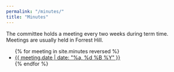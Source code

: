```yaml
---
permalink: "/minutes/"
title: "Minutes"
---
```


The committee holds a meeting every two weeks during term time. Meetings are usually held in Forrest Hill.

<ul>
{% for meeting in site.minutes reversed %}
	<li><a href="{{ site.baseurl }}{{ meeting.url }}">{{ meeting.date | date: "%a, %d %B %Y" }}</a></li>
{% endfor %}
</ul>